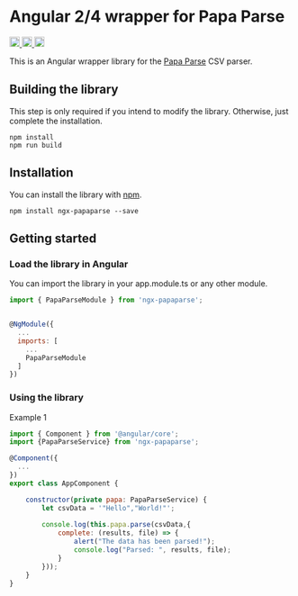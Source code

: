 # Angular 2/4 wrapper for Papa Parse

<a href="https://www.npmjs.com/package/ngx-papaparse">
    <img src="https://img.shields.io/npm/v/ngx-papaparse.svg" alt="npm version" height="18">
</a>
<a href="https://github.com/Alberthaff/ngx-papaparse/blob/master/LICENSE.md">
    <img src="https://img.shields.io/npm/l/ngx-papaparse.svg" alt="npm version" height="18">
</a>
<a href="https://www.npmjs.com/package/ngx-papaparse">
    <img src="https://img.shields.io/npm/dt/ngx-papaparse.svg" alt="npm version" height="18">
</a>


This is an Angular wrapper library for the [Papa Parse](https://github.com/mholt/PapaParse) CSV parser.



## Building the library
This step is only required if you intend to modify the library. Otherwise, just complete the installation.

    npm install
    npm run build


## Installation
You can install the library with [npm](https://npmjs.com).

    npm install ngx-papaparse --save 


## Getting started

### Load the library in Angular
You can import the library in your app.module.ts or any other module.
```javascript
import { PapaParseModule } from 'ngx-papaparse';


@NgModule({
  ...
  imports: [
    ...
    PapaParseModule
  ]
})
```

### Using the library
Example 1
```javascript
import { Component } from '@angular/core';
import {PapaParseService} from 'ngx-papaparse';

@Component({
  ...
})
export class AppComponent {

    constructor(private papa: PapaParseService) {
        let csvData = '"Hello","World!"';
        
        console.log(this.papa.parse(csvData,{
            complete: (results, file) => {
                alert("The data has been parsed!");
                console.log("Parsed: ", results, file);
            }
        }));
    }
}
```
